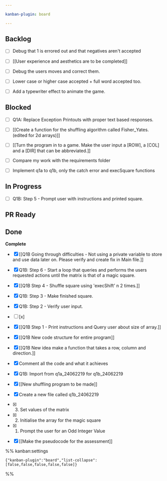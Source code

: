 ```yaml
---

kanban-plugin: board

---
```


## Backlog

- [ ] Debug that 1 is errored out and that negatives aren't accepted
- [ ] [[User experience and aesthetics are to be completed]]
- [ ] Debug the users moves and correct them.
- [ ] Lower case or higher case accepted + full word accepted too.
- [ ] Add a typewriter effect to animate the game.


## Blocked

- [ ] Q1A: Replace Exception Printouts with proper text based responses.
- [ ] [[Create a function for the shuffling algorithm called Fisher_Yates. (edited for 2d arrays)]]
- [ ] [[Turn the program in to a game. Make the user input a [ROW], a [COL] and a [DIR] that can be abbreviated.]]
- [ ] Compare my work with the requirements folder
- [ ] Implement q1a to q1b, only the catch error and execSquare functions


## In Progress

- [ ] Q1B: Step 5 - Prompt user with instructions and printed square.


## PR Ready



## Done

**Complete**
- [x] [[Q1B Going through difficulties - Not using a private variable to store and use data later on. Please verify and create fix in Main file.]]
- [x] Q1B: Step 6 - Start a loop that queries and performs the users requested actions until the matrix is that of a magic square.
- [x] [[Q1B Step 4 - Shuffle square using 'execShift' n 2 times.]]
- [x] Q1B: Step 3 - Make finished square.
- [x] Q1B: Step 2 - Verify user input.
- [ ] [x]
- [x] [[Q1B Step 1 - Print instructions and Query user about size of array.]]
- [x] [[Q1B New code structure for entire program]]
- [x] [[Q1B New idea make a function that takes a row, column and direction.]]
- [x] Comment all the code and what it achieves
- [x] Q1B: Import from q1a_24062219 for q1b_24062219
- [x] [[New shuffling program to be made]]
- [x] Create a new file called q1b_24062219
- [x] 3. Set values of the matrix
- [x] 2. Initialise the array for the magic square
- [x] 1. Prompt the user for an Odd Integer Value
- [x] [[Make the pseudocode for the assessment]]




%% kanban:settings
```
{"kanban-plugin":"board","list-collapse":[false,false,false,false,false]}
```
%%